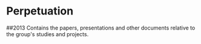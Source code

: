 # Perpetuation
##2013
Contains the papers, presentations and other documents relative to the group's studies and projects.
